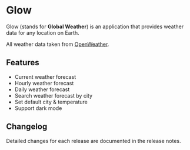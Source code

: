 # Glow
Glow (stands for **Global Weather**) is an application that provides weather data for any location on Earth.

All weather data taken from <a href="https://openweathermap.org/" target="_blank">OpenWeather</a>.

## Features

- Current weather forecast
- Hourly weather forecast
- Daily weather forecast
- Search weather forecast by city
- Set default city & temperature
- Support dark mode

## Changelog

Detailed changes for each release are documented in the release notes.